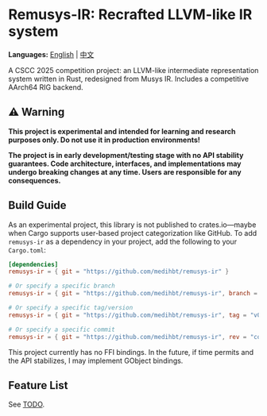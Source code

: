 # Remusys-IR: Recrafted LLVM-like IR system

**Languages:** [English](README.md) | [中文](README-zh_CN.md)

A CSCC 2025 competition project: an LLVM-like intermediate representation system written in Rust, redesigned from Musys IR. Includes a competitive AArch64 RIG backend.

## ⚠️ Warning

**This project is experimental and intended for learning and research purposes only. Do not use it in production environments!**

**The project is in early development/testing stage with no API stability guarantees. Code architecture, interfaces, and implementations may undergo breaking changes at any time. Users are responsible for any consequences.**

## Build Guide

As an experimental project, this library is not published to crates.io—maybe when Cargo supports user-based project categorization like GitHub. To add `remusys-ir` as a dependency in your project, add the following to your `Cargo.toml`:

```toml
[dependencies]
remusys-ir = { git = "https://github.com/medihbt/remusys-ir" }

# Or specify a specific branch
remusys-ir = { git = "https://github.com/medihbt/remusys-ir", branch = "master" }

# Or specify a specific tag/version
remusys-ir = { git = "https://github.com/medihbt/remusys-ir", tag = "v0.1.0" }

# Or specify a specific commit
remusys-ir = { git = "https://github.com/medihbt/remusys-ir", rev = "commit-hash" }
```

This project currently has no FFI bindings. In the future, if time permits and the API stabilizes, I may implement GObject bindings.

## Feature List

See [TODO](TODOLIST.md).
